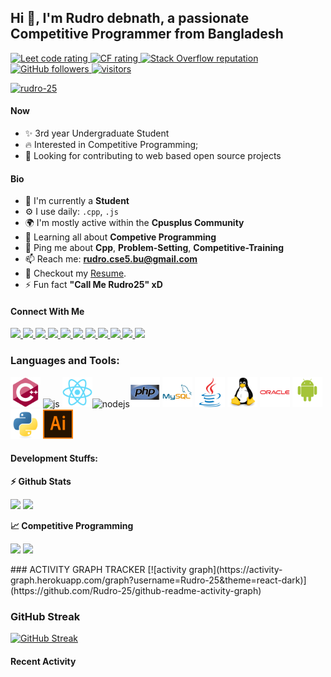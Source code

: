 ## Hi 👋, I'm Rudro debnath, a passionate Competitive Programmer from Bangladesh

<p align="left">
  <a href="https://leetcode.com/rudro25/">
    <img src="https://cp-logo.vercel.app/leetcode/rudro25" alt="Leet code rating" />
  </a>
  <a href="https://codeforces.com/profile/Rudro25">
    <img src="https://raw.githubusercontent.com/sudiptob2/cf-stats/main/output/rating.svg" alt="CF rating" />
  </a>
  <a href="https://stackoverflow.com/users/5921662/sudipto">
    <img alt="Stack Overflow reputation" src="https://img.shields.io/stackexchange/stackoverflow/r/5921662?color=orange&label=reputation&logo=stackoverflow">
  </a>
  <a href="https://github.com/Rudro-25?tab=followers">
    <img alt="GitHub followers" src="https://img.shields.io/github/followers/Rudro-25?color=green&logo=github">
  </a>
  <a href="https://github.com/Rudro-25/">
    <img src="https://komarev.com/ghpvc/?username=Rudro-25" alt="visitors" />
  </a>

<p align="left"> <a href="https://github.com/ryo-ma/github-profile-trophy"><img src="https://github-profile-trophy.vercel.app/?username=rudro-25" theme="dark" alt="rudro-25" /></a> </p>

#### Now

- ✨ 3rd year Undergraduate Student
- :fire: Interested in Competitive Programming;
- :calendar: Looking for contributing to web based open source projects 

#### Bio

- 🏢 I'm currently a **Student**
- ⚙️ I use daily: `.cpp`, `.js`
- 🌍 I'm mostly active within the **Cpusplus Community**
- 🌱 Learning all about **Competive Programming**
- 💬 Ping me about **Cpp**, **Problem-Setting**, **Competitive-Training**
- 📫 Reach me: **rudro.cse5.bu@gmail.com**
- 📝 Checkout my [Resume](files/resum.pdf).
- ⚡ Fun fact **"Call Me Rudro25" xD**

#### Connect With Me

<p left="center">
<a href="https://twitter.com/rudro_25">
  <img src="https://img.shields.io/badge/twitter-%231DA1F2.svg?&style=for-the-badge&logo=twitter&logoColor=white" height=25>
</a> 
<a href="https://www.linkedin.com/in//">
  <img src="https://img.shields.io/badge/linkedin-%230077B5.svg?&style=for-the-badge&logo=linkedin&logoColor=white" height=25>
</a> 
<a href="https://www.facebook.com/rudro.debnath.399/">
  <img src="https://img.shields.io/badge/Facebook-1877F2?style=for-the-badge&logo=facebook&logoColor=white" height=25>
</a>
<a href="mailto:rudro.cse5.bu.@gmail.com">
  <img src="https://img.shields.io/badge/Gmail-D14836?style=for-the-badge&logo=gmail&logoColor=white" height=25>
</a>
  <a href="https://discord.gg/Rudro25#1628">
  <img src="https://img.shields.io/badge/Discord-12100E?style=for-the-badge&logo=discord&logoColor=white" height=25>
</a>
  <a href="https://instagram.com/rudronath25">
  <img src="https://img.shields.io/badge/instagram-%231DA1F2.svg?&style=for-the-badge&logo=instagram&logoColor=white" height=25>
</a> 
  <a href="https://codeforces.com/profile/rudro25">
  <img src="https://img.shields.io/badge/Codeforces-12100E?style=for-the-badge&logo=codeforces&logoColor=white" height=25>
</a>
  <a href="https://www.leetcode.com/rudro25">
  <img src="https://img.shields.io/badge/LeeCode-12100E?style=for-the-badge&logo=leetcode&logoColor=white" height=25>
</a>
  <a href="https://www.codechef.com/users/rudro25">
  <img src="https://img.shields.io/badge/Codechef-12100E?style=for-the-badge&logo=codechef&logoColor=white" height=25>
</a>
  <a href="https://www.hackerrank.com/rudro25">
  <img src="https://img.shields.io/badge/HackerRank-12100E?style=for-the-badge&logo=hackerrank&logoColor=white" height=25>
</a>
  <a href="https://www.hackerearth.com/rudro25">
  <img src="https://img.shields.io/badge/HackerEarth-12100E?style=for-the-badge&logo=hackerearth&logoColor=white" height=25>
</a>
</p>

### Languages and Tools:

<img height="48" src="img/cpp.svg" alt="cpp"> <img height="48" src="img/js.svg" alt="js"> <img height="48" src="img/react-original.svg" alt="react"><img height="48" src="img/nodejs.svg" alt="nodejs"><img height="48" src="img/php.svg" alt="php"> <img height="48" src="img/mysql.svg" alt="sql"> <img height="48" src="img/java.svg" alt="java"> <img height="48" src="img/linux.svg" alt="linux"> <img height="48" src="img/oracle.svg" alt="oracle"> <img height="48" src="img/as.svg" alt="as"> <img height="48" src="img/py.svg" alt="py"> <img height="48" src="img/ai.svg" alt="ai">

#### Development Stuffs:

<b>⚡ Github Stats</b>

<p float="left">
<img height="180em" src="https://github-readme-stats.vercel.app/api?username=Rudro-25&show_icons=true&hide_border=true&&count_private=true&include_all_commits=true" /> 
<img height="180em" src="https://github-readme-stats.vercel.app/api/top-langs/?username=sudiptob2&show_icons=true&hide_border=true&layout=compact&langs_count=8"/>
</p>

<b>&#128200; Competitive Programming</b>
<p float="left">
<img height="273em" src="https://leetcard.jacoblin.cool/rudro25?theme=light&font=Karma&ext=contest" />
<img height="280em" src="https://raw.githubusercontent.com/sudiptob2/cf-stats/main/output/light_card.svg" />
</p>
### ACTIVITY GRAPH TRACKER 
[![activity graph](https://activity-graph.herokuapp.com/graph?username=Rudro-25&theme=react-dark)](https://github.com/Rudro-25/github-readme-activity-graph)  

### GitHub Streak

[![GitHub Streak](https://github-readme-streak-stats.herokuapp.com/?user=Rudro-25&theme=radical)](https://git.io/streak-stats)

#### Recent Activity

